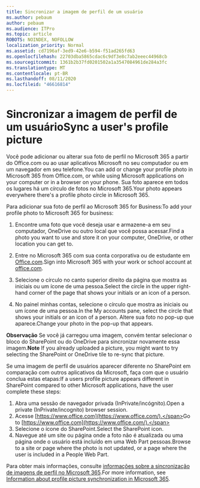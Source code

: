 ```yaml
---
title: Sincronizar a imagem de perfil de um usuário
ms.author: pebaum
author: pebaum
ms.audience: ITPro
ms.topic: article
ROBOTS: NOINDEX, NOFOLLOW
localization_priority: Normal
ms.assetid: cd7196af-3ed9-42e6-b594-f51ad265fd63
ms.openlocfilehash: 22703dba5865cdac6c9df3e8c7ab2eeec44968cb
ms.sourcegitcommit: 1361b2b37fd0201502a1a3547084961de284a3fc
ms.translationtype: MT
ms.contentlocale: pt-BR
ms.lasthandoff: 08/11/2020
ms.locfileid: "46616814"
---
```

# <a name="sync-a-users-profile-picture"></a><span data-ttu-id="23575-102">Sincronizar a imagem de perfil de um usuário</span><span class="sxs-lookup"><span data-stu-id="23575-102">Sync a user's profile picture</span></span>

<span data-ttu-id="23575-103">Você pode adicionar ou alterar sua foto de perfil no Microsoft 365 a partir do Office.com ou ao usar aplicativos Microsoft no seu computador ou em um navegador em seu telefone.</span><span class="sxs-lookup"><span data-stu-id="23575-103">You can add or change your profile photo in Microsoft 365 from Office.com, or while using Microsoft applications on your computer or in a browser on your phone.</span></span> <span data-ttu-id="23575-104">Sua foto aparece em todos os lugares há um círculo de fotos no Microsoft 365.</span><span class="sxs-lookup"><span data-stu-id="23575-104">Your photo appears everywhere there's a profile photo circle in Microsoft 365.</span></span>

<span data-ttu-id="23575-105">Para adicionar sua foto de perfil ao Microsoft 365 for Business:</span><span class="sxs-lookup"><span data-stu-id="23575-105">To add your profile photo to Microsoft 365 for business:</span></span>

1. <span data-ttu-id="23575-106">Encontre uma foto que você deseja usar e armazene-a em seu computador, OneDrive ou outro local que você possa acessar.</span><span class="sxs-lookup"><span data-stu-id="23575-106">Find a photo you want to use and store it on your computer, OneDrive, or other location you can get to.</span></span>

2. <span data-ttu-id="23575-107">Entre no Microsoft 365 com sua conta corporativa ou de estudante em [Office.com](https://www.office.com).</span><span class="sxs-lookup"><span data-stu-id="23575-107">Sign into Microsoft 365 with your work or school account at [office.com](https://www.office.com).</span></span>

3. <span data-ttu-id="23575-108">Selecione o círculo no canto superior direito da página que mostra as iniciais ou um ícone de uma pessoa.</span><span class="sxs-lookup"><span data-stu-id="23575-108">Select the circle in the upper right-hand corner of the page that shows your initials or an icon of a person.</span></span>

4. <span data-ttu-id="23575-109">No painel minhas contas, selecione o círculo que mostra as iniciais ou um ícone de uma pessoa.</span><span class="sxs-lookup"><span data-stu-id="23575-109">In the My accounts pane, select the circle that shows your initials or an icon of a person.</span></span> <span data-ttu-id="23575-110">Altere sua foto no pop-up que aparece.</span><span class="sxs-lookup"><span data-stu-id="23575-110">Change your photo in the pop-up that appears.</span></span>

<span data-ttu-id="23575-111">**Observação** Se você já carregou uma imagem, convém tentar selecionar o bloco do SharePoint ou do OneDrive para sincronizar novamente essa imagem.</span><span class="sxs-lookup"><span data-stu-id="23575-111">**Note** If you already uploaded a picture, you might want to try selecting the SharePoint or OneDrive tile to re-sync that picture.</span></span>

<span data-ttu-id="23575-112">Se uma imagem de perfil de usuários aparecer diferente no SharePoint em comparação com outros aplicativos da Microsoft, faça com que o usuário conclua estas etapas:</span><span class="sxs-lookup"><span data-stu-id="23575-112">If a users profile picture appears different in SharePoint compared to other Microsoft applications, have the user complete these steps:</span></span>

1. <span data-ttu-id="23575-113">Abra uma sessão de navegador privada (InPrivate/incógnito).</span><span class="sxs-lookup"><span data-stu-id="23575-113">Open a private (InPrivate/incognito) browser session.</span></span>
2. <span data-ttu-id="23575-114">Acesse [https://www.office.com](https://www.office.com/).</span><span class="sxs-lookup"><span data-stu-id="23575-114">Go to [https://www.office.com](https://www.office.com/).</span></span>
3. <span data-ttu-id="23575-115">Selecione o ícone do SharePoint.</span><span class="sxs-lookup"><span data-stu-id="23575-115">Select the SharePoint icon.</span></span>
4. <span data-ttu-id="23575-116">Navegue até um site ou página onde a foto não é atualizada ou uma página onde o usuário está incluído em uma Web Part pessoas.</span><span class="sxs-lookup"><span data-stu-id="23575-116">Browse to a site or page where the photo is not updated, or a page where the user is included in a People Web Part.</span></span>

<span data-ttu-id="23575-117">Para obter mais informações, consulte [informações sobre a sincronização de imagens de perfil no Microsoft 365](https://support.office.com/article/information-about-profile-picture-synchronization-in-office-365-20594d76-d054-4af4-a660-401133e3d48a).</span><span class="sxs-lookup"><span data-stu-id="23575-117">For more information, see [Information about profile picture synchronization in Microsoft 365](https://support.office.com/article/information-about-profile-picture-synchronization-in-office-365-20594d76-d054-4af4-a660-401133e3d48a).</span></span>

